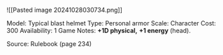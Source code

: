 ![[Pasted image 20241028030734.png]]

Model: Typical blast helmet
Type: Personal armor
Scale: Character
Cost: 300
Availability: 1
Game Notes: **+1D physical,** **+1 energy** (head).

Source: Rulebook (page 234)